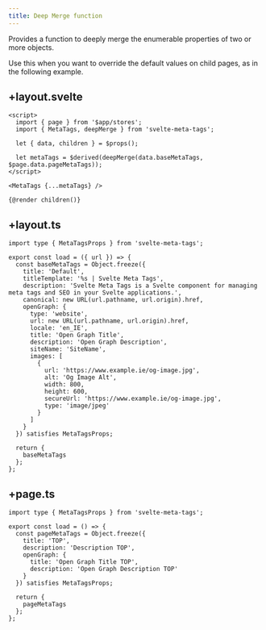 ```yaml
---
title: Deep Merge function
---
```


Provides a function to deeply merge the enumerable properties of two or more objects.

Use this when you want to override the default values on child pages, as in the following example.

## +layout.svelte

```svelte
<script>
  import { page } from '$app/stores';
  import { MetaTags, deepMerge } from 'svelte-meta-tags';

  let { data, children } = $props();

  let metaTags = $derived(deepMerge(data.baseMetaTags, $page.data.pageMetaTags));
</script>

<MetaTags {...metaTags} />

{@render children()}
```

## +layout.ts

```svelte
import type { MetaTagsProps } from 'svelte-meta-tags';

export const load = ({ url }) => {
  const baseMetaTags = Object.freeze({
    title: 'Default',
    titleTemplate: '%s | Svelte Meta Tags',
    description: 'Svelte Meta Tags is a Svelte component for managing meta tags and SEO in your Svelte applications.',
    canonical: new URL(url.pathname, url.origin).href,
    openGraph: {
      type: 'website',
      url: new URL(url.pathname, url.origin).href,
      locale: 'en_IE',
      title: 'Open Graph Title',
      description: 'Open Graph Description',
      siteName: 'SiteName',
      images: [
        {
          url: 'https://www.example.ie/og-image.jpg',
          alt: 'Og Image Alt',
          width: 800,
          height: 600,
          secureUrl: 'https://www.example.ie/og-image.jpg',
          type: 'image/jpeg'
        }
      ]
    }
  }) satisfies MetaTagsProps;

  return {
    baseMetaTags
  };
};
```

## +page.ts

```svelte
import type { MetaTagsProps } from 'svelte-meta-tags';

export const load = () => {
  const pageMetaTags = Object.freeze({
    title: 'TOP',
    description: 'Description TOP',
    openGraph: {
      title: 'Open Graph Title TOP',
      description: 'Open Graph Description TOP'
    }
  }) satisfies MetaTagsProps;

  return {
    pageMetaTags
  };
};
```
